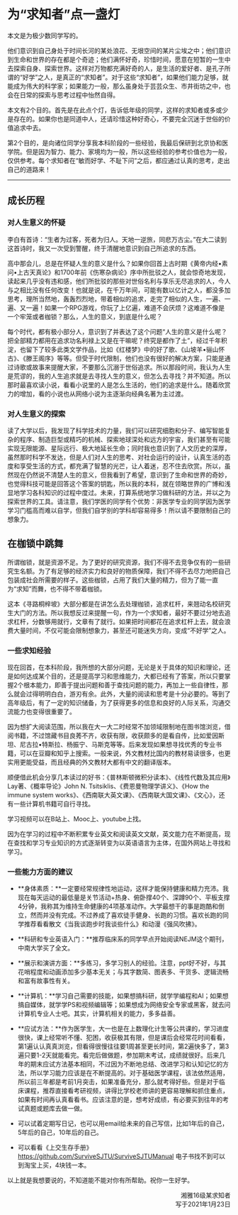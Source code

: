 # 为“求知者”点一盏灯

本文是为极少数同学写的。

他们意识到自己身处于时间长河的某处浪花、无垠空间的某片尘埃之中；他们意识到生命和世界的存在都是个奇迹；他们满怀好奇，珍惜时间，愿意在短暂的一生中去探索自身、探索世界。这样对万物都充满好奇的人，是生活的爱好者、是孔子所谓的“好学”之人，是真正的“求知者”。对于这些“求知者”，如果他们能力足够，就能成为伟大的科学家；如果能力一般，那么虽身处于芸芸众生、市井街坊之中，也会在日常的探索与思考过程中怡然自得。

本文有2个目的。首先是在此点个灯，告诉低年级的同学，这样的求知者或多或少是存在的。如果你也是同道中人，还请珍惜这种好奇心，不要完全沉迷于世俗的价值追求中去。

第2个目的，是向诸位同学分享我本科阶段的一些经验，我最后保研到北京协和医学院。但是因为智力、能力、家境均为一般，所以这些经验的参考价值也为一般，仅供参考。每个求知者在“敏而好学、不耻下问”之后，都应通过认真的思考，走出自己的道路来！

----

## 成长历程
### 对人生意义的怀疑

李白有首诗：“生者为过客，死者为归人。天地一逆旅，同悲万古尘。”在大二读到这首诗时，我又一次受到警醒，终于清醒地意识到自己所追求的东西。

高中那会儿，总是在怀疑人生的意义是什么？如果你回首上古时期《黄帝内经•素问•上古天真论》和1700年前《伤寒杂病论》序中所批驳之人，就会惊奇地发现，读起来几乎没有违和感，他们所批驳的那些对世俗名利与享乐无尽追求的人，今人与之相比没有任何改变！也就是说，在千万年间，可能有数以亿计之人，都没多加思考，理所当然地，轰轰烈烈地，带着相似的追求，走完了相似的人生，一遍、一遍、又一遍！如果一个RPG游戏，你玩了上亿遍，难道不会厌烦？这难道不像是一个牢笼或者枷锁？那么，人生的意义，到底是什么呢？

每个时代，都有极小部分人，意识到了并表达了这个问题“人生的意义是什么呢？把全部精力都用在追求功名利禄上又是在干嘛呢？终究是都作了土”，经过千年积淀，也留下了较多此类文学作品，比如《红楼梦》中的好了歌、《山坡羊•骊山怀古》、《滕王阁序》等等。但受于时代限制，他们也没有很好的解决方案，只能是通过诗歌或故事来提醒大家，不要那么沉溺于世俗追求。所以那段时间，我认为人生是荒谬的，我的人生追求就是去寻找人生的意义，但怎么去寻找？并不知道。所以那时最喜欢读小说，看看小说里的人是怎么生活的，他们的追求是什么。随着欣赏力的增加，看的小说也从网络小说为主逐渐向经典名著为主过渡。

### 对人生意义的探索

读了大学以后，我发现了科学技术的力量，我们可以研究细胞和分子、编写智能复杂的程序、制造巨型或精巧的机械、探索地球深处和远方的宇宙，我们甚至有可能实现无限能源、星际远行、极大地延长生命；同时我也意识到了人文历史的深厚，虽然那时科学不发达，但是人们对人生的思考、对社会运行的设计，认真生活的态度和享受生活的方式，都充满了智慧的光芒，让人着迷，忍不住去欣赏。所以，虽然现在仍然说不清楚人生的意义，但我看到了希望，意识到了生命和世界的奇妙，也觉得科技可能是回答这个答案的钥匙，所以我的本科，就在领略世界的广博和浅显地学习各科知识的过程中度过。未来，打算系统地学习做科研的方法，并以之为探索世界的工具。请注意，我们学医的同学有个优势：非医学专业的同学因为医学学习门槛高而难以自学，但我们自学别的学科却容易得多！所以请不要限制自己的想象力。

## 在枷锁中跳舞

所谓枷锁，就是资源不足。为了更好的研究资源，我们不得不去竞争仅有的一些研究生名额。为了有足够的经济实力和良好的物质保障，我们不得不去尽力地把自己包装成社会所需要的样子。这些枷锁，占用了我们大量的精力，但为了能一直为“求知”而舞，也不得不带着枷锁。

这本《寻路桐梓坡》大部分都是在讲怎么去处理枷锁，追求杠杆，来翘动名校研究生大门的方法。所以我想反过来提醒一句，作为一个求知者，最好不要过分地去追求杠杆，分数够用就行，文章有了就行。如果把时间都花在追求杠杆上去，就会浪费大量时间，不仅可能会限制想象力，甚至还可能迷失方向，变成“不好学”之人。

### 一些求知经验

现在回首，在本科阶段，我所想的大部分问题，无论是关于具体的知识和理论，还是如何达成某个目的，还是提高学习和思维能力，大都已经有了答案，所以只要掌握2个根本能力，即善于提出问题和善于查找问题的能力，再加上一些自律性，那么就会过得明明白白，游刃有余。此外，大量的阅读和思考是十分必要的。等到了高年级后，有了一定的知识储备，为了获得更多的信息和良好的人际关系，沟通交流能力也变得很重要了。

因为想扩大阅读范围，所以我在大一大二时经常不加领域限制地在图书馆浏览，借阅书籍，不过馆藏书目良莠不齐，收获有限，收获颇多的是看自传，比如爱因斯坦、尼古拉•特斯拉、杨振宁、马斯克等等。后来发现如果想寻找优秀的专业书籍，可以在豆瓣和知乎上搜索。一般来说，外文教材比国内的教材易读很多，也更实用更能受益，而且经典的外文教材大都有中文的翻译版本。

顺便借此机会分享几本读过的好书：《普林斯顿微积分读本》、《线性代数及其应用》Lay著、《概率导论》John N. Tsitsiklis、《费恩曼物理学讲义》、《How the immune system works》、《西南联大英文课》、《西南联大国文课》、《文心》，还有一些计算机书籍可自行寻找。

学习视频可以在B站上、Mooc上、youtube上找。

因为在学习的过程中不断积累专业英文和阅读英文文献，英文能力在不断提高，现在查找和学习专业知识的方式逐渐转变为以英语语言为主体，在国外网站上寻找和学习。

### 一些能力方面的建议

+ **身体素质：**一定要经常规律性地运动，这样才能保持健康和精力充沛。我现在每天运动的最低量是关节活动+热身、俯卧撑40个、深蹲90个、平板支撑4分钟，我称其为维持生命健康的4项基准动作。大学最想干的事是跑酷和倒立，然而并没有完成。不过养成了喜欢徒手健身、长跑的习惯。喜欢长跑的同学推荐看看散文《当我谈跑步时我谈些什么》和动漫《强风吹拂》。

+ **科研和专业英语入门：**推荐临床系的同学早点开始阅读NEJM这个期刊，中南大学买了全文。

+ **展示和演讲方面：**多练习，多学习别人的经验。注意，ppt好不好，与其花哨程度和动画添加多少基本无关；与其字数简、图表多、干货多、逻辑流畅和富有故事性有关。

+ **计算机：**学习自己需要的技能，如果想搞科研，就学学编程和AI；如果想搞自媒体，就学学PS和视频编辑等；如果想成为网络安全专家或黑客，就去问计算机专业人士吧。其实，计算机相关的能力，多多益善。

+ **应试方法：**作为医学生，大一也是在上数理化计生等公共课的，学习进度很快，课上经常听不懂、犯困，收获极其有限，但是课后会经常花时间看看，第1遍认认真真浏览，但看得很慢往往要1周甚至更长时间，第2遍快多了，第3遍只要1-2天就能看完。看完后做做题，参加期末考试，成绩就很好。后来几年的期末应试方法基本相同，不过因为不断地总结、改进学习和认知记忆的方法，所以学习能力应该是在不断提高的。对于基础医学课程，该法依然适用，所以前三年都是考前1月突击，如果准备充分，那么就考得好些。但是对于临床课程，推荐直接看考研视频，讲得比学校老师讲的更容易理解和抓住重点，如果有时间再认真看看书。应该注意的是，想考好成绩，有必要买到往年的考试真题或题库去做一做。

+ 可以试着定期写日记，也可以用email给未来的自己写信，比如1年后的自己，5年后的自己，10年后的自己。

+ 可以看看《上交生存手册》 https://github.com/SurviveSJTU/SurviveSJTUManual 电子书找不到可以到淘宝上买，4块钱一本。

以上就是我想要说的，不知道能不能对你有所帮助。祝你一生好学。

<p align="right">湘雅16级某求知者<br/>写于2021年1月23日</p>